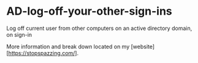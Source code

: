 # AD-log-off-your-other-sign-ins
Log off current user from other computers on an active directory domain, on sign-in

More information and break down located on my [website][https://stopspazzing.com/].
